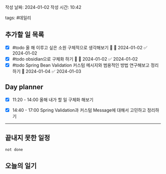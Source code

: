 
작성 날짜: 2024-01-02
작성 시간: 10:42

tags: #데일리

## 추가할 일 목록
- [x] #todo 올 해 이루고 싶은 소원 구체적으로 생각해보기 🔺 📅 2024-01-02 ✅ 2024-01-02
- [x] #todo obsidian으로 구체화 하기 🔺 📅 2024-01-02 ✅ 2024-01-02
- [x] #todo Spring Bean Validation 커스텀 메시지와 범용적인 방법 연구해보고 정리하기 📅 2024-01-04 ✅ 2024-01-03
## Day planner
- [x] 11:20 - 14:00 올해 내가 할 일 구체화 해보기
- [x] 14:40 - 17:00 Spring Validation과 커스텀 Message에 대해서 고민하고 정리하기

  
---  
## 끝내지 못한 일정 

```tasks
not done
```
## 오늘의 일기


